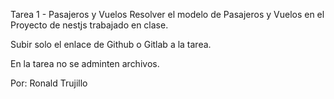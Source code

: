 Tarea 1 - Pasajeros y Vuelos
Resolver el modelo de Pasajeros y Vuelos en el Proyecto de nestjs trabajado en clase.

Subir solo el enlace de Github o Gitlab a la tarea.

En la tarea no se adminten archivos.

Por: Ronald Trujillo